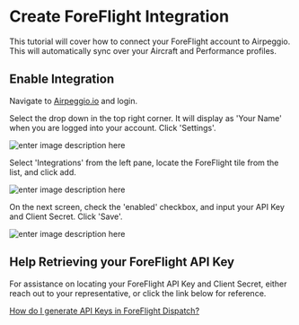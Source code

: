 # Create ForeFlight Integration

This tutorial will cover how to connect your ForeFlight account to Airpeggio. This will automatically sync over your Aircraft and Performance profiles.


## Enable Integration

Navigate to [Airpeggio.io](https://airpegg.io/) and login. 

Select the drop down in the top right corner. It will display as 'Your Name' when you are logged into your account. Click 'Settings'.

![enter image description here](https://engaviation.sharepoint.com/:i:/r/sites/Documentation/Shared%20Documents/Technology/Airpeggio/KB/foreflight-integration/settings.png?csf=1&web=1&e=x0qasH)

Select 'Integrations' from the left pane, locate the ForeFlight tile from the list, and click add.

![enter image description here](https://engaviation.sharepoint.com/:i:/r/sites/Documentation/Shared%20Documents/Technology/Airpeggio/KB/foreflight-integration/integrations.png?csf=1&web=1&e=PbhEoq)

On the next screen, check the 'enabled' checkbox, and input your API Key and Client Secret. Click 'Save'.

![enter image description here](https://engaviation.sharepoint.com/:i:/r/sites/Documentation/Shared%20Documents/Technology/Airpeggio/KB/foreflight-integration/api-key.png?csf=1&web=1&e=FrHc3n)

## Help Retrieving your ForeFlight API Key

For assistance on locating your ForeFlight API Key and Client Secret, either reach out to your representative, or click the link below for reference.

[How do I generate API Keys in ForeFlight Dispatch?](https://support.foreflight.com/hc/en-us/articles/360037724333-How-do-I-generate-API-Keys-in-ForeFlight-Dispatch)